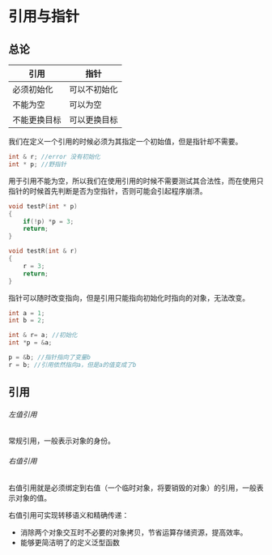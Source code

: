 # 引用与指针

## 总论

| 引用         | 指针         |
| ------------ | ------------ |
| 必须初始化   | 可以不初始化 |
| 不能为空     | 可以为空     |
| 不能更换目标 | 可以更换目标 |



我们在定义一个引用的时候必须为其指定一个初始值，但是指针却不需要。

```c++
int & r; //error 没有初始化
int * p; //野指针
```



用于引用不能为空，所以我们在使用引用的时候不需要测试其合法性，而在使用只指针的时候首先判断是否为空指针，否则可能会引起程序崩溃。

```c++
void testP(int * p)
{
    if(!p) *p = 3;
    return;
}

void testR(int & r)
{
    r = 3;
    return;
}
```



指针可以随时改变指向，但是引用只能指向初始化时指向的对象，无法改变。

```c++
int a = 1;
int b = 2;

int & r= a; //初始化
int *p = &a; 

p = &b; //指针指向了变量b
r = b; //引用依然指向a，但是a的值变成了b
```



## 引用

###### 左值引用

常规引用，一般表示对象的身份。

###### 右值引用

右值引用就是必须绑定到右值（一个临时对象，将要销毁的对象）的引用，一般表示对象的值。

右值引用可实现转移语义和精确传递：

- 消除两个对象交互时不必要的对象拷贝，节省运算存储资源，提高效率。
- 能够更简洁明了的定义泛型函数

